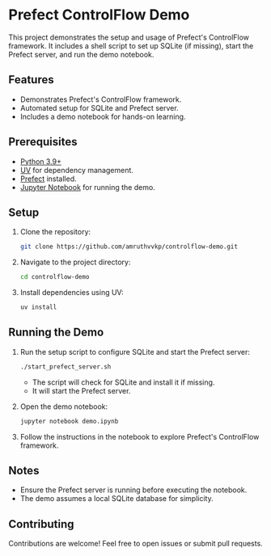 # Prefect ControlFlow Demo

This project demonstrates the setup and usage of Prefect's ControlFlow framework. It includes a shell script to set up SQLite (if missing), start the Prefect server, and run the demo notebook.

## Features

- Demonstrates Prefect's ControlFlow framework.
- Automated setup for SQLite and Prefect server.
- Includes a demo notebook for hands-on learning.

## Prerequisites

- [Python 3.9+](https://www.python.org/downloads/)
- [UV](https://github.com/PrefectHQ/prefect) for dependency management.
- [Prefect](https://www.prefect.io/) installed.
- [Jupyter Notebook](https://jupyter.org/) for running the demo.

## Setup

1. Clone the repository:
   ```bash
   git clone https://github.com/amruthvvkp/controlflow-demo.git
   ```
2. Navigate to the project directory:
   ```bash
   cd controlflow-demo
   ```
3. Install dependencies using UV:
   ```bash
   uv install
   ```

## Running the Demo

1. Run the setup script to configure SQLite and start the Prefect server:
   ```bash
   ./start_prefect_server.sh
   ```
   - The script will check for SQLite and install it if missing.
   - It will start the Prefect server.

2. Open the demo notebook:
   ```bash
   jupyter notebook demo.ipynb
   ```
3. Follow the instructions in the notebook to explore Prefect's ControlFlow framework.

## Notes

- Ensure the Prefect server is running before executing the notebook.
- The demo assumes a local SQLite database for simplicity.

## Contributing

Contributions are welcome! Feel free to open issues or submit pull requests.
